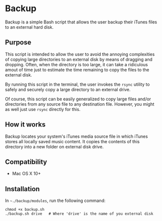 # Backup

Backup is a simple Bash script that allows the user backup their iTunes files to an external hard disk.

## Purpose

This script is intended to allow the user to avoid the annoying complexities of copying large directories to an external disk by means of dragging and dropping. Often, when the directory is too large, it can take a ridiculous amout of time just to estimate the time remaining to copy the files to the external disk.

By running this script in the terminal, the user invokes the `rsync` utility to safely and securely copy a large directory to an external drive.

Of course, this script can be easily generalized to copy large files and/or directories from any source file to any destination file. However, you might as well just use `rsync` directly for this.

## How it works

Backup locates your system's iTunes media source file in which iTunes stores all locally saved music content. It copies the contents of this directory into a new folder on external disk drive.

## Compatibility

* Mac OS X 10+

## Installation

In `~./backup/modules`, run the following command:

```
chmod +x backup.sh
./backup.sh drive   # Where 'drive' is the name of you external disk
```
